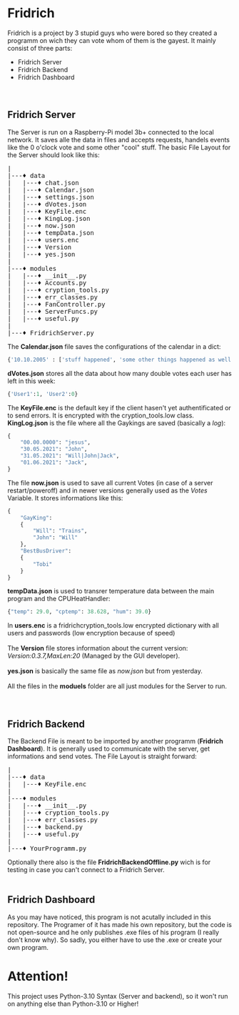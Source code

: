 # Fridrich
Fridrich is a project by 3 stupid guys who were bored so they created a programm on wich they can vote whom of them is the gayest.
It mainly consist of three parts:
* Fridrich Server
* Fridrich Backend
* Fridrich Dashboard
<br><br><br>
## Fridrich Server
The Server is run on a Raspberry-Pi model 3b+ connected to the local network. It saves alle the data in files and accepts requests, handels events like the 0 o'clock vote and some other "cool" stuff. The basic File Layout for the Server should look like this:  
<pre>
|  
|---♦ data  
|   |---♦ chat.json
|   |---♦ Calendar.json
|   |---♦ settings.json
|   |---♦ dVotes.json
|   |---♦ KeyFile.enc  
|   |---♦ KingLog.json
|   |---♦ now.json
|   |---♦ tempData.json
|   |---♦ users.enc
|   |---♦ Version
|   |---♦ yes.json
|  
|---♦ modules  
|   |---♦ __init__.py  
|   |---♦ Accounts.py  
|   |---♦ cryption_tools.py  
|   |---♦ err_classes.py  
|   |---♦ FanController.py  
|   |---♦ ServerFuncs.py  
|   |---♦ useful.py  
|  
|---♦ FridrichServer.py  
</pre>
The **Calendar.json** file saves the configurations of the calendar in a dict:
```Python 
{'10.10.2005' : ['stuff happened', 'some other things happened as well'], '11.10.2005' : []}
```
**dVotes.json** stores all the data about how many double votes each user has left in this week:
```Python
{'User1':1, 'User2':0}
```
The **KeyFile.enc** is the default key if the client hasen't yet authentificated or to send errors. It is encrypted with the cryption_tools.low class.
**KingLog.json** is the file where all the Gaykings are saved (basically a *log*):
```Python
{
    "00.00.0000": "jesus",
    "30.05.2021": "John",
    "31.05.2021": "Will|John|Jack",
    "01.06.2021": "Jack",
}
```
The file **now.json** is used to save all current Votes (in case of a server restart/poweroff) and in newer versions generally used as the *Votes* Variable. It stores informations like this:
```Python
{
    "GayKing":
    {
        "Will": "Trains",
        "John": "Will"
    },
    "BestBusDriver":
    {
        "Tobi"
    }
}
```
**tempData.json** is used to transrer temperature data between the main program and the CPUHeatHandler:
```Python
{"temp": 29.0, "cptemp": 38.628, "hum": 39.0}
```
In **users.enc** is a fridrichcryption_tools.low encrypted dictionary with all users and passwords (low encryption because of speed)<br><br>
The **Version** file stores information about the current version: *Version:0.3.7,MaxLen:20* (Managed by the GUI developer).<br><br>
**yes.json** is basically the same file as *now.json* but from yesterday.<br><br>
All the files in the **moduels** folder are all just modules for the Server to run.<br><br><br>

## Fridrich Backend
The Backend File is meant to be imported by another programm (**Fridrich Dashboard**). It is generally used to communicate with the server, get informations and send votes.
The File Layout is straight forward:  
<pre>
|  
|---♦ data  
|   |---♦ KeyFile.enc  
|  
|---♦ modules  
|   |---♦ __init__.py  
|   |---♦ cryption_tools.py  
|   |---♦ err_classes.py  
|   |---♦ backend.py
|   |---♦ useful.py
|  
|---♦ YourProgramm.py  
</pre>  
Optionally there also is the file **FridrichBackendOffline.py** wich is for testing in case you can't connect to a Fridrich Server.
<br><br>
## Fridrich Dashboard
As you may have noticed, this program is not acutally included in this repository. The Programer of it has made his own repository, but the code is not open-source and he only publishes .exe files of his program (I really don't know why). So sadly, you either have to use the .exe or create your own program.

# **Attention!**
This project uses Python-3.10 Syntax (Server and backend), so it won't run on anything else than Python-3.10 or Higher!